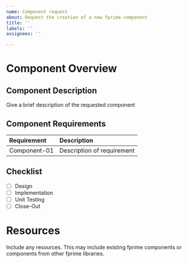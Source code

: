 ```yaml
---
name: Component request
about: Request the creation of a new fprime-component
title: ''
labels: ''
assignees: ''

---
```


# Component Overview
## Component Description
Give a brief description of the requested component

## Component Requirements
| Requirement | Description |
| :- | :- |
| Component-01 | Description of requirement |

## Checklist
- [ ] Design
- [ ] Implementation
- [ ] Unit Testing
- [ ] Close-Out

# Resources
Include any resources. This may include existing fprime components or components from other fprime libraries.
